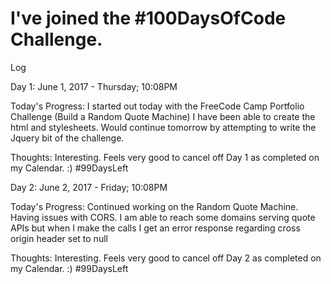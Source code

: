 # I've joined the #100DaysOfCode Challenge.

Log

Day 1: June 1, 2017 - Thursday; 10:08PM

Today's Progress: I started out today with the FreeCode Camp Portfolio Challenge (Build a Random Quote Machine) 
                  I have been able to create the html and stylesheets. Would continue tomorrow by attempting to write the Jquery bit of                     the challenge. 
                  
Thoughts: Interesting. Feels very good to cancel off Day 1 as completed on my Calendar.  :) #99DaysLeft


Day 2: June 2, 2017 - Friday; 10:08PM

Today's Progress: Continued working on the Random Quote Machine. Having issues with CORS. I am able to reach some domains serving quote APIs but when I make the calls I get an error response regarding cross origin header set to null

Thoughts: Interesting. Feels very good to cancel off Day 2 as completed on my Calendar.  :) #99DaysLeft

